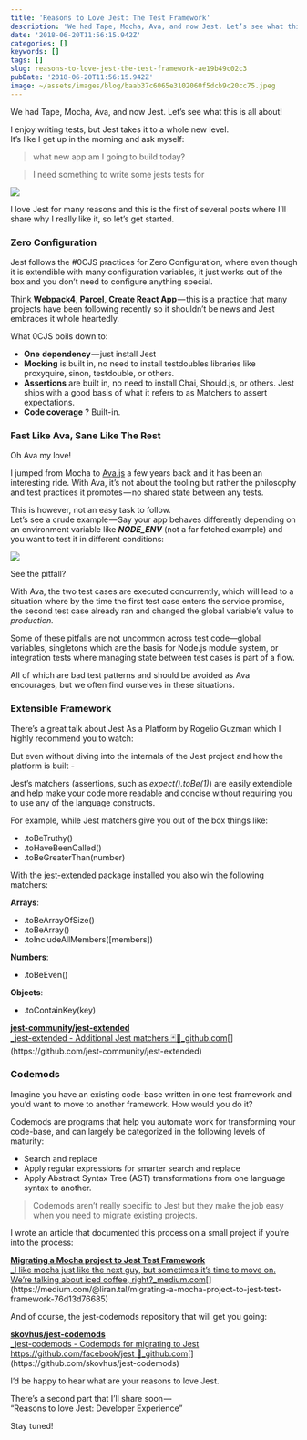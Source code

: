```yaml
---
title: 'Reasons to Love Jest: The Test Framework'
description: 'We had Tape, Mocha, Ava, and now Jest. Let’s see what this is all about!'
date: '2018-06-20T11:56:15.942Z'
categories: []
keywords: []
tags: []
slug: reasons-to-love-jest-the-test-framework-ae19b49c02c3
pubDate: '2018-06-20T11:56:15.942Z'
image: ~/assets/images/blog/baab37c6065e3102060f5dcb9c20cc75.jpeg
---
```


We had Tape, Mocha, Ava, and now Jest. Let’s see what this is all about!

I enjoy writing tests, but Jest takes it to a whole new level.  
It’s like I get up in the morning and ask myself:

> what new app am I going to build today?

> I need something to write some jests tests for

![](/images/blog/1__QKkubXXqtWXqhE8PwUAPjA.png)

I love Jest for many reasons and this is the first of several posts where I’ll share why I really like it, so let’s get started.

### Zero Configuration

Jest follows the #0CJS practices for Zero Configuration, where even though it is extendible with many configuration variables, it just works out of the box and you don’t need to configure anything special.

Think **Webpack4**, **Parcel**, **Create React App** — this is a practice that many projects have been following recently so it shouldn’t be news and Jest embraces it whole heartedly.

What 0CJS boils down to:

*   **One** **dependency** — just install Jest
*   **Mocking** is built in, no need to install testdoubles libraries like proxyquire, sinon, testdouble, or others.
*   **Assertions** are built in, no need to install Chai, Should.js, or others. Jest ships with a good basis of what it refers to as Matchers to assert expectations.
*   **Code coverage** ? Built-in.

### Fast Like Ava, Sane Like The Rest

Oh Ava my love!

I jumped from Mocha to [Ava.js](https://github.com/avajs/ava) a few years back and it has been an interesting ride. With Ava, it’s not about the tooling but rather the philosophy and test practices it promotes — no shared state between any tests.

This is however, not an easy task to follow.  
Let’s see a crude example — Say your app behaves differently depending on an environment variable like **_NODE\_ENV_** (not a far fetched example) and you want to test it in different conditions:

![](/images/blog/1__OqcDUJyAVchnir__tTjuh6g.png)

See the pitfall?

With Ava, the two test cases are executed concurrently, which will lead to a situation where by the time the first test case enters the service promise, the second test case already ran and changed the global variable’s value to _production._

Some of these pitfalls are not uncommon across test code—global variables, singletons which are the basis for Node.js module system, or integration tests where managing state between test cases is part of a flow.

All of which are bad test patterns and should be avoided as Ava encourages, but we often find ourselves in these situations.

### Extensible Framework

There’s a great talk about Jest As a Platform by Rogelio Guzman which I highly recommend you to watch:

But even without diving into the internals of the Jest project and how the platform is built -

Jest’s matchers (assertions, such as _expect().toBe(1)_) are easily extendible and help make your code more readable and concise without requiring you to use any of the language constructs.

For example, while Jest matchers give you out of the box things like:

*   .toBeTruthy()
*   .toHaveBeenCalled()
*   .toBeGreaterThan(number)

With the [jest-extended](https://github.com/jest-community/jest-extended) package installed you also win the following matchers:

**Arrays**:

*   .toBeArrayOfSize()
*   .toBeArray()
*   .toIncludeAllMembers(\[members\])

**Numbers**:

*   .toBeEven()

**Objects**:

*   .toContainKey(key)

[**jest-community/jest-extended**  
_jest-extended - Additional Jest matchers 🃏💪_github.com](https://github.com/jest-community/jest-extended "https://github.com/jest-community/jest-extended")[](https://github.com/jest-community/jest-extended)

### Codemods

Imagine you have an existing code-base written in one test framework and you’d want to move to another framework. How would you do it?

Codemods are programs that help you automate work for transforming your code-base, and can largely be categorized in the following levels of maturity:

*   Search and replace
*   Apply regular expressions for smarter search and replace
*   Apply Abstract Syntax Tree (AST) transformations from one language syntax to another.

> Codemods aren’t really specific to Jest but they make the job easy when you need to migrate existing projects.

I wrote an article that documented this process on a small project if you’re into the process:

[**Migrating a Mocha project to Jest Test Framework**  
_I like mocha just like the next guy, but sometimes it’s time to move on. We’re talking about iced coffee, right?_medium.com](https://medium.com/@liran.tal/migrating-a-mocha-project-to-jest-test-framework-76d13d76685 "https://medium.com/@liran.tal/migrating-a-mocha-project-to-jest-test-framework-76d13d76685")[](https://medium.com/@liran.tal/migrating-a-mocha-project-to-jest-test-framework-76d13d76685)

And of course, the jest-codemods repository that will get you going:

[**skovhus/jest-codemods**  
_jest-codemods - Codemods for migrating to Jest https://github.com/facebook/jest 👾_github.com](https://github.com/skovhus/jest-codemods "https://github.com/skovhus/jest-codemods")[](https://github.com/skovhus/jest-codemods)

I’d be happy to hear what are your reasons to love Jest.

There’s a second part that I’ll share soon —   
“Reasons to love Jest: Developer Experience”

Stay tuned!
